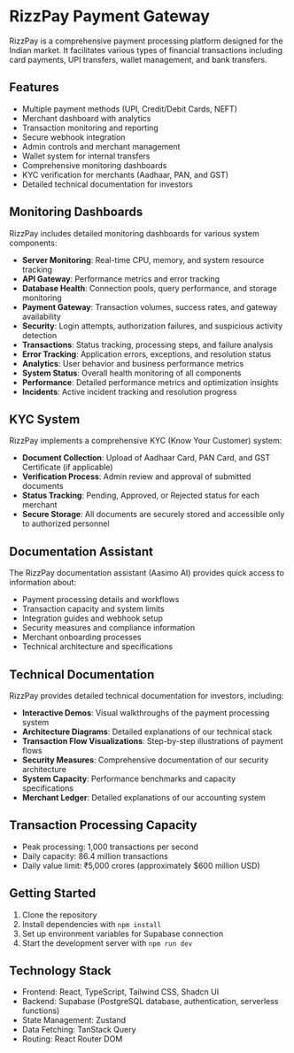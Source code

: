 
# RizzPay Payment Gateway

RizzPay is a comprehensive payment processing platform designed for the Indian market. It facilitates various types of financial transactions including card payments, UPI transfers, wallet management, and bank transfers.

## Features

- Multiple payment methods (UPI, Credit/Debit Cards, NEFT)
- Merchant dashboard with analytics
- Transaction monitoring and reporting
- Secure webhook integration
- Admin controls and merchant management
- Wallet system for internal transfers
- Comprehensive monitoring dashboards
- KYC verification for merchants (Aadhaar, PAN, and GST)
- Detailed technical documentation for investors

## Monitoring Dashboards

RizzPay includes detailed monitoring dashboards for various system components:

- **Server Monitoring**: Real-time CPU, memory, and system resource tracking
- **API Gateway**: Performance metrics and error tracking
- **Database Health**: Connection pools, query performance, and storage monitoring
- **Payment Gateway**: Transaction volumes, success rates, and gateway availability
- **Security**: Login attempts, authorization failures, and suspicious activity detection
- **Transactions**: Status tracking, processing steps, and failure analysis
- **Error Tracking**: Application errors, exceptions, and resolution status
- **Analytics**: User behavior and business performance metrics
- **System Status**: Overall health monitoring of all components
- **Performance**: Detailed performance metrics and optimization insights
- **Incidents**: Active incident tracking and resolution progress

## KYC System

RizzPay implements a comprehensive KYC (Know Your Customer) system:

- **Document Collection**: Upload of Aadhaar Card, PAN Card, and GST Certificate (if applicable)
- **Verification Process**: Admin review and approval of submitted documents
- **Status Tracking**: Pending, Approved, or Rejected status for each merchant
- **Secure Storage**: All documents are securely stored and accessible only to authorized personnel

## Documentation Assistant

The RizzPay documentation assistant (Aasimo AI) provides quick access to information about:

- Payment processing details and workflows
- Transaction capacity and system limits
- Integration guides and webhook setup
- Security measures and compliance information
- Merchant onboarding processes
- Technical architecture and specifications

## Technical Documentation

RizzPay provides detailed technical documentation for investors, including:

- **Interactive Demos**: Visual walkthroughs of the payment processing system
- **Architecture Diagrams**: Detailed explanations of our technical stack
- **Transaction Flow Visualizations**: Step-by-step illustrations of payment flows
- **Security Measures**: Comprehensive documentation of our security architecture
- **System Capacity**: Performance benchmarks and capacity specifications
- **Merchant Ledger**: Detailed explanations of our accounting system

## Transaction Processing Capacity

- Peak processing: 1,000 transactions per second
- Daily capacity: 86.4 million transactions
- Daily value limit: ₹5,000 crores (approximately $600 million USD)

## Getting Started

1. Clone the repository
2. Install dependencies with `npm install`
3. Set up environment variables for Supabase connection
4. Start the development server with `npm run dev`

## Technology Stack

- Frontend: React, TypeScript, Tailwind CSS, Shadcn UI
- Backend: Supabase (PostgreSQL database, authentication, serverless functions)
- State Management: Zustand
- Data Fetching: TanStack Query
- Routing: React Router DOM
